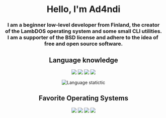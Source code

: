 <div align="center">
  <h1><b>Hello, I'm Ad4ndi</b></h1>
  <h3>I am a beginner low-level developer from Finland, the creator of the LambDOS operating system and some small CLI utilities. I am a supporter of the BSD license and adhere to the idea of ​​free and open source software.<br></h3>

  <h2><b>Language knowledge</b></h2>

  <p align="center">
    <a href="#"><img src="https://img.shields.io/badge/C-%2300599C.svg?logo=c&logoColor=white&style=for-the-badge"></a>
    <a href="#"><img src="https://img.shields.io/badge/Lisp-%23C76F5C.svg?logo=clojure&logoColor=white&style=for-the-badge"></a>
    <a href="#"><img src="https://img.shields.io/badge/Assembly-%23A8B9CC.svg?logo=intel&logoColor=white&style=for-the-badge"></a>
    <a href="#"><img src="https://img.shields.io/badge/Haskell-%235D4F85.svg?logo=haskell&logoColor=white&style=for-the-badge"></a>
  </p>
  
  ![Language statictic](https://github-readme-stats.vercel.app/api/top-langs/?username=Ad4ndi&layout=donut&theme=dark)

  <h2><b>Favorite Operating Systems</b></h2>

  <p align="center">
  <a href="#"><img src="https://img.shields.io/badge/OpenBSD-%23F2CA30.svg?logo=openbsd&logoColor=black&style=for-the-badge"></a>
  <a href="#"><img src="https://img.shields.io/badge/NetBSD-%23E25A21.svg?logo=netbsd&logoColor=white&style=for-the-badge"></a>
  <a href="#"><img src="https://img.shields.io/badge/CRUX-%230099CC.svg?logo=linux&logoColor=white&style=for-the-badge"></a>
  <a href="#"><img src="https://img.shields.io/badge/FreeDOS-%23007CBA.svg?logo=freedos&logoColor=white&style=for-the-badge"></a>
  </p>
</div>
